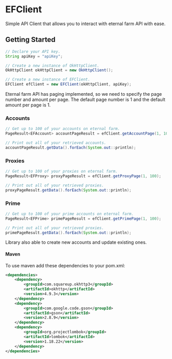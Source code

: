 # EFClient
Simple API Client that allows you to interact with eternal farm API with ease.


## Getting Started

```java
// Declare your API key.
String apiKey = "apiKey";

// Create a new instance of OkHttpClient.
OkHttpClient okHttpClient = new OkHttpClient();

// Create a new instance of EFClient.
EFClient efClient = new EFClient(okHttpClient, apiKey);
```

Eternal farm API has paging implemented, so we need to specify the page number and amount per page.
The default page number is 1 and the default amount per page is 1.


### Accounts
```java
// Get up to 100 of your accounts on eternal farm.
PageResult<EFAccount> accountPageResult = efClient.getAccountPage(1, 100);

// Print out all of your retrieved accounts.
accountPageResult.getData().forEach(System.out::println);
```


### Proxies
```java
// Get up to 100 of your proxies on eternal farm.
PageResult<EFProxy> proxyPageResult = efClient.getProxyPage(1, 100);

// Print out all of your retrieved proxies.
proxyPageResult.getData().forEach(System.out::println);
```

### Prime
```java
// Get up to 100 of your prime accounts on eternal farm.
PageResult<EFPrime> primePageResult = efClient.getPrimePage(1, 100);

// Print out all of your retrieved proxies.
primePageResult.getData().forEach(System.out::println);
```

Library also able to create new accounts and update existing ones.

#### Maven
To use maven add these dependencies to your pom.xml:
```xml
<dependencies>
    <dependency>
        <groupId>com.squareup.okhttp3</groupId>
        <artifactId>okhttp</artifactId>
        <version>4.9.3</version>
    </dependency>
    <dependency>
        <groupId>com.google.code.gson</groupId>
        <artifactId>gson</artifactId>
        <version>2.8.9</version>
    </dependency>
    <dependency>
        <groupId>org.projectlombok</groupId>
        <artifactId>lombok</artifactId>
        <version>1.18.22</version>
    </dependency>
</dependencies>
```
